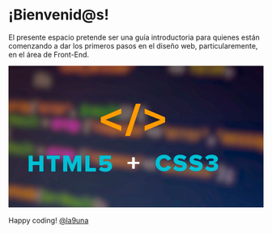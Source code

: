 # ¡Bienvenid@s!

El presente espacio pretende ser una guía introductoria para quienes están comenzando a dar los primeros pasos en el diseño web, particularemente, en el área de Front-End. 

![HTML5 + CSS3](splash.jpg)

Happy coding! 
[@la9una](https://www.twitter.com/la9una)




